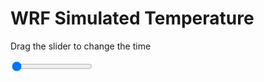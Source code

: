<h1>WRF Simulated Temperature</h1>
<p>Drag the slider to change the time</p>

<div class="slidecontainer">
<input oninput='setImage(this)' class="slider" type="range" min="0" max="17" value="0" step="1" />
<img id='img'/>
</div>

<script>
var img = document.getElementById('img');
var img_array = ['/assets/images/wrf/t_wrfout_d01_2020-04-30_12:00:00.png',
'/assets/images/wrf/t_wrfout_d01_2020-04-30_13:00:00.png',
'/assets/images/wrf/t_wrfout_d01_2020-04-30_14:00:00.png',
'/assets/images/wrf/t_wrfout_d01_2020-04-30_15:00:00.png',
'/assets/images/wrf/t_wrfout_d01_2020-04-30_16:00:00.png',
'/assets/images/wrf/t_wrfout_d01_2020-04-30_17:00:00.png',
'/assets/images/wrf/t_wrfout_d01_2020-04-30_18:00:00.png',
'/assets/images/wrf/t_wrfout_d01_2020-04-30_19:00:00.png',
'/assets/images/wrf/t_wrfout_d01_2020-04-30_20:00:00.png',
'/assets/images/wrf/t_wrfout_d01_2020-04-30_21:00:00.png',
'/assets/images/wrf/t_wrfout_d01_2020-04-30_22:00:00.png',
'/assets/images/wrf/t_wrfout_d01_2020-04-30_23:00:00.png',
'/assets/images/wrf/t_wrfout_d01_2020-05-01_00:00:00.png',
'/assets/images/wrf/t_wrfout_d01_2020-05-01_01:00:00.png',
'/assets/images/wrf/t_wrfout_d01_2020-05-01_02:00:00.png',
'/assets/images/wrf/t_wrfout_d01_2020-05-01_03:00:00.png',
'/assets/images/wrf/t_wrfout_d01_2020-05-01_04:00:00.png',];
function setImage(obj)
{
        var value = obj.value;
        img.src = img_array[value];

}
</script>
